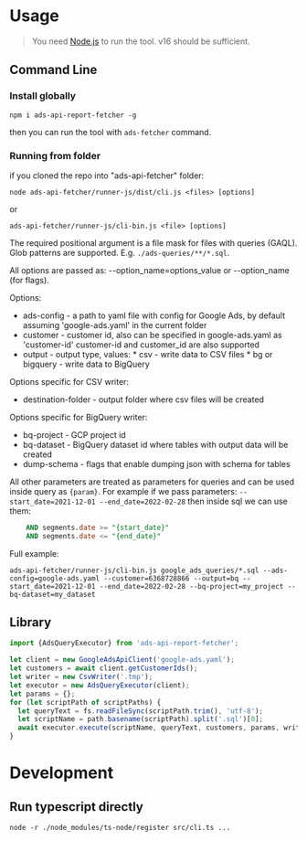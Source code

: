 
# Usage
>You need [Node.js](https://nodejs.org/) to run the tool.
v16 should be sufficient.

## Command Line
### Install globally
```shell
npm i ads-api-report-fetcher -g
```
then you can run the tool with `ads-fetcher` command.

### Running from folder
if you cloned the repo into "ads-api-fetcher" folder:
```shell
node ads-api-fetcher/runner-js/dist/cli.js <files> [options]
```
or
```shell
ads-api-fetcher/runner-js/cli-bin.js <file> [options]
```

The required positional argument is a file mask for files with queries (GAQL).
Glob patterns are supported. E.g. `./ads-queries/**/*.sql`.

All options are passed as: --option_name=options_value or --option_name (for flags).

Options:
* ads-config - a path to yaml file with config for Google Ads,
               by default assuming 'google-ads.yaml' in the current folder
* customer - customer id, also can be specified in google-ads.yaml as 'customer-id'
             customer-id and customer_id are also supported
* output - output type,
           values:
           * csv - write data to CSV files
           * bg or bigquery - write data to BigQuery

Options specific for CSV writer:
* destination-folder - output folder where csv files will be created

Options specific for BigQuery writer:
* bq-project - GCP project id
* bq-dataset - BigQuery dataset id where tables with output data will be created
* dump-schema - flags that enable dumping json with schema for tables

All other parameters are treated as parameters for queries and can be used inside
query as `{param}`.
For example if we pass parameters: `--start_date=2021-12-01 --end_date=2022-02-28`
then inside sql we can use them:
```sql
    AND segments.date >= "{start_date}"
    AND segments.date <= "{end_date}"
```

Full example:
```
ads-api-fetcher/runner-js/cli-bin.js google_ads_queries/*.sql --ads-config=google-ads.yaml --customer=6368728866 --output=bq --start_date=2021-12-01 --end_date=2022-02-28 --bq-project=my_project --bq-dataset=my_dataset
```

## Library

```ts
import {AdsQueryExecutor} from 'ads-api-report-fetcher';

let client = new GoogleAdsApiClient('google-ads.yaml');
let customers = await client.getCustomerIds();
let writer = new CsvWriter('.tmp');
let executor = new AdsQueryExecutor(client);
let params = {};
for (let scriptPath of scriptPaths) {
  let queryText = fs.readFileSync(scriptPath.trim(), 'utf-8');
  let scriptName = path.basename(scriptPath).split('.sql')[0];
  await executor.execute(scriptName, queryText, customers, params, writer);
}
```

# Development
## Run typescript directly
```
node -r ./node_modules/ts-node/register src/cli.ts ...
```

